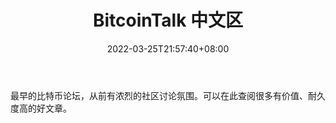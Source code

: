 ﻿---
weight: 
title: "BitcoinTalk 中文区"
description: "最早的比特币论坛，从前有浓烈的社区讨论氛围"
date: 2022-03-25T21:57:40+08:00
lastmod: 2022-03-25T16:45:40+08:00
draft: false
authors: ["Metabd"]
featuredImage: "bitcointalk-zhongwenqu.jpg"
link: ""
tags: ["元宇宙社区","BitcoinTalk 中文区"]
categories: ["navigation"]
navigation: ["元宇宙社区"]
lightgallery: true
toc: true
pinned: false
recommend: false
recommend1: false
---
最早的比特币论坛，从前有浓烈的社区讨论氛围。可以在此查阅很多有价值、耐久度高的好文章。
